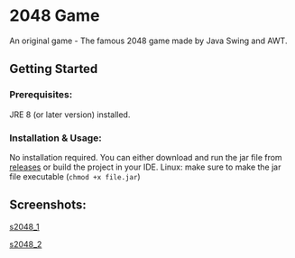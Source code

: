 # 2048 Game
An original game - The famous 2048 game made by Java Swing and AWT.

## Getting Started

### Prerequisites:
JRE 8 (or later version) installed.

### Installation & Usage:
No installation required. You can either download and run the jar file from 
[releases](https://github.com/m-salek/2048/releases/) or build the project in your IDE.
Linux: make sure to make the jar file executable (```chmod +x file.jar```)

## Screenshots:

[s2048_1](/screenshot/s2048_1.png)

[s2048_2](/screenshot/s2048_2.png)
